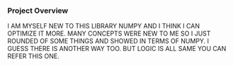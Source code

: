 ### Project Overview

 I AM MYSELF NEW TO THIS LIBRARY NUMPY AND I THINK I CAN OPTIMIZE IT MORE. MANY CONCEPTS WERE NEW TO ME SO I JUST ROUNDED OF SOME THINGS AND SHOWED IN TERMS OF NUMPY. I GUESS THERE IS ANOTHER WAY TOO. BUT LOGIC IS ALL SAME YOU CAN REFER THIS ONE.


